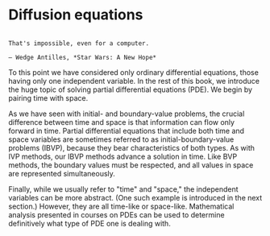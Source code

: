 # Diffusion equations

```{index} Wedge Antilles, Star Wars: A New Hope
```

```{epigraph}
That's impossible, even for a computer.

— Wedge Antilles, *Star Wars: A New Hope* 
```

To this point we have considered only ordinary differential equations, those having only one independent variable. In the rest of this book, we introduce the huge topic of solving partial differential equations (PDE). We begin by pairing time with space.

As we have seen with initial- and boundary-value problems, the crucial difference between time and space is that information can flow only forward in time. Partial differential equations that include both time and space variables are sometimes referred to as initial-boundary-value problems (IBVP), because they bear characteristics of both types. As with IVP methods, our IBVP methods advance a solution in time. Like BVP methods, the boundary values must be respected, and all values in space are represented simultaneously.

Finally, while we usually refer to "time" and "space," the independent variables can be more abstract. (One such example is introduced in the next section.) However, they are all time-like or space-like. Mathematical analysis presented in courses on PDEs can be used to determine definitively what type of PDE one is dealing with.


